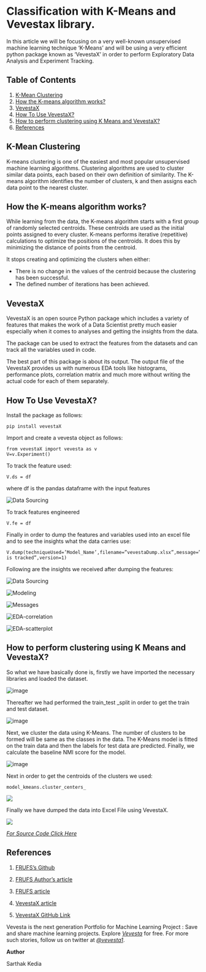 
# Classification with K-Means and Vevestax library.

In this article we will be focusing on a very well-known unsupervised machine learning technique ‘K-Means’ and will be using a very efficient python package known as ‘VevestaX’ in order to perform Exploratory Data Analysis and Experiment Tracking.

## Table of Contents
1.  [K-Mean Clustering](https://github.com/Vevesta/VevestaX/blob/main/tutorials/Kmeans/tutorial_kmeans.md#k-mean-clustering)
2.  [How the K-means algorithm works?](https://github.com/Vevesta/VevestaX/blob/main/tutorials/Kmeans/tutorial_kmeans.md#how-the-k-means-algorithm-works)
3.  [VevestaX](https://github.com/Vevesta/VevestaX/blob/main/tutorials/Kmeans/tutorial_kmeans.md#vevestax)
4.  [How To Use VevestaX?]()
5.  [How to perform clustering using K Means and VevestaX?]()
6.  [References]()

## K-Mean Clustering
K-means clustering is one of the easiest and most popular unsupervised machine learning algorithms. Clustering algorithms are used to cluster similar data points, each based on their own definition of similarity. The K-means algorithm identifies the number of clusters, k and then assigns each data point to the nearest cluster.

## How the K-means algorithm works?
While learning from the data, the K-means algorithm starts with a first group of randomly selected centroids. These centroids are used as the initial points assigned to every cluster. K-means performs iterative (repetitive) calculations to optimize the positions of the centroids. It does this by minimizing the distance of points from the centroid.

It stops creating and optimizing the clusters when either:

* There is no change in the values of the centroid because the clustering has been successful.
* The defined number of iterations has been achieved.

## VevestaX
VevestaX is an open source Python package which includes a variety of features that makes the work of a Data Scientist pretty much easier especially when it comes to analyses and getting the insights from the data.

The package can be used to extract the features from the datasets and can track all the variables used in code.

The best part of this package is about its output. The output file of the VevestaX provides us with numerous EDA tools like histograms, performance plots, correlation matrix and much more without writing the actual code for each of them separately.

## How To Use VevestaX?
Install the package as follows:

```
pip install vevestaX
```

Import and create a vevesta object as follows:

```
from vevestaX import vevesta as v
V=v.Experiment()
```

To track the feature used:

```
V.ds = df
```

where df is the pandas dataframe with the input features

![Data Sourcing](https://miro.medium.com/max/875/1*k-xRg908ebCeGNjwpSVtSA.png)

To track features engineered

```
V.fe = df
```

Finally in order to dump the features and variables used into an excel file and to see the insights what the data carries use:

```
V.dump(techniqueUsed=’Model_Name’,filename=”vevestaDump.xlsx”,message=”precision is tracked”,version=1)
```


Following are the insights we received after dumping the features:

![Data Sourcing](https://miro.medium.com/max/875/1*Cq4g-mxTeIEXO7ENiYlIBQ.png)

![Modeling](https://miro.medium.com/max/875/1*YogmO8lQO0-a9zQlxgyDLw.png)

![Messages](https://miro.medium.com/max/875/1*imcZJfOIAPtNBMYRwsd76A.png)

![EDA-correlation](https://miro.medium.com/max/875/1*w8WMUlJ42c4ep3HwhMWJRw.png)

![EDA-scatterplot](https://miro.medium.com/max/875/1*FJYB3ypjtXagUWIVUY4n8g.png)

## How to perform clustering using K Means and VevestaX?

So what we have basically done is, firstly we have imported the necessary libraries and loaded the dataset.

![image](https://miro.medium.com/max/875/1*cppo5SPNWFe2YtSJYbkMqA.png)

Thereafter we had performed the train_test _split in order to get the train and test dataset.

![image](https://miro.medium.com/max/875/1*800Qu7ojsH8EwIxkRqKHkg.png)

Next, we cluster the data using K-Means. The number of clusters to be formed will be same as the classes in the data. The K-Means model is fitted on the train data and then the labels for test data are predicted. Finally, we calculate the baseline NMI score for the model.

![image](https://miro.medium.com/max/875/1*DLWTnU0X4nDhrtxMfCnd_Q.png)

Next in order to get the centroids of the clusters we used:

``` 
model_kmeans.cluster_centers_
```


![](https://miro.medium.com/max/875/1*xc8WsQQJdFWDEaKECC1qNw.png)

Finally we have dumped the data into Excel File using VevestaX.

![](https://miro.medium.com/max/875/1*eXPHzj5ckS1eWemOp-a9hw.png)

[*For Source Code Click Here*](https://gist.github.com/sarthakkedia123/bd77515160a0b2d953266e0302268fd2)

## References

1.  [FRUFS’s Github](https://github.com/atif-hassan/FRUFS)

2.  [FRUFS Author’s article](https://www.deepwizai.com/projects/how-to-perform-unsupervised-feature-selection-using-supervised-algorithms)

3.  [FRUFS article](https://www.vevesta.com/blog/1)

4.  [VevestaX article](https://medium.com/@priyanka_60446/vevestax-open-source-library-to-track-failed-and-successful-machine-learning-experiments-and-data-8deb76254b9c)

5.  [VevestaX GitHub Link](https://github.com/Vevesta/VevestaX)

Vevesta is the next generation Portfolio for Machine Learning Project : Save and share machine learning projects. Explore [*Vevesta*](https://www.vevesta.com/?utm_source=vevestax_github) for free. For more such stories, follow us on twitter at [*@vevesta1*](http://twitter.com/vevesta1).

**Author**

Sarthak Kedia
